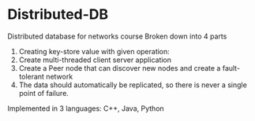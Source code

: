 # Distributed-DB
Distributed database for networks course
Broken down into 4 parts
1. Creating key-store value with given operation: 
2. Create multi-threaded client server application
3. Create a Peer node that can discover new nodes and create a fault-tolerant network
4. The data should automatically be replicated, so there is never a single point of failure.  

Implemented in 3 languages: C++, Java, Python
